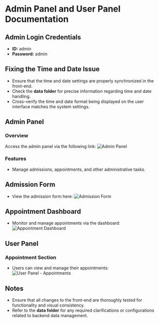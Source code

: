 # Admin Panel and User Panel Documentation

## Admin Login Credentials
- **ID:** admin  
- **Password:** admin  

## Fixing the Time and Date Issue
- Ensure that the time and date settings are properly synchronized in the front-end.
- Check the **data folder** for precise information regarding time and date handling.
- Cross-verify the time and date format being displayed on the user interface matches the system settings.

## Admin Panel
### Overview
Access the admin panel via the following link:
![Admin Panel](https://imgur.com/an60Wpw.png)

### Features
- Manage admissions, appointments, and other administrative tasks.

## Admission Form
- View the admission form here:
![Admission Form](https://imgur.com/ssyg0AX.png)

## Appointment Dashboard
- Monitor and manage appointments via the dashboard:
![Appointment Dashboard](https://imgur.com/qXx8fg0.png)

## User Panel
### Appointment Section
- Users can view and manage their appointments:
![User Panel - Appointments](https://imgur.com/tAbh17m.png)

## Notes
- Ensure that all changes to the front-end are thoroughly tested for functionality and visual consistency.
- Refer to the **data folder** for any required clarifications or configurations related to backend data management.
